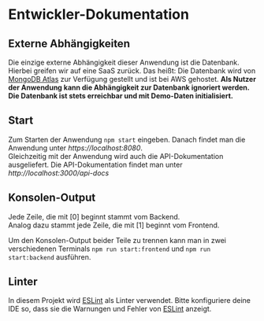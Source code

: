 # Entwickler-Dokumentation

## Externe Abhängigkeiten
Die einzige externe Abhängigkeit dieser Anwendung ist die Datenbank. Hierbei 
greifen wir auf eine SaaS zurück. Das heißt: Die Datenbank wird von
[MongoDB Atlas](https://www.mongodb.com/cloud/atlas) zur Verfügung gestellt
und ist bei AWS gehostet. **Als Nutzer der Anwendung kann die Abhängigkeit 
zur Datenbank ignoriert werden. Die Datenbank ist stets erreichbar und mit 
Demo-Daten initialisiert.**

## Start
Zum Starten der Anwendung `npm start` eingeben. Danach findet man die Anwendung
unter *https://localhost:8080*.<br>
Gleichzeitig mit der Anwendung wird auch die API-Dokumentation ausgeliefert. 
Die API-Dokumentation findet man unter *http://localhost:3000/api-docs*

## Konsolen-Output
Jede Zeile, die mit [0] beginnt stammt vom Backend.<br>
Analog dazu stammt jede Zeile, die mit [1] beginnt vom Frontend.

Um den Konsolen-Output beider Teile zu trennen kann man in zwei verschiedenen 
Terminals `npm run start:frontend` und `npm run start:backend` ausführen.

## Linter
In diesem Projekt wird [ESLint](https://eslint.org/) als Linter verwendet. 
Bitte konfiguriere deine IDE so, dass sie die Warnungen und Fehler von 
[ESLint](https://eslint.org/) anzeigt.


